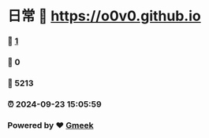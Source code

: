 # 日常 :link: https://o0v0.github.io 
### :page_facing_up: [1](https://o0v0.github.io/tag.html) 
### :speech_balloon: 0 
### :hibiscus: 5213 
### :alarm_clock: 2024-09-23 15:05:59 
### Powered by :heart: [Gmeek](https://github.com/Meekdai/Gmeek)
